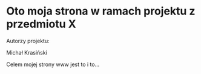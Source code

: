 # Oto moja strona w ramach projektu z przedmiotu X

Autorzy projektu:

Michał Krasiński

Celem mojej strony www jest to i to...
